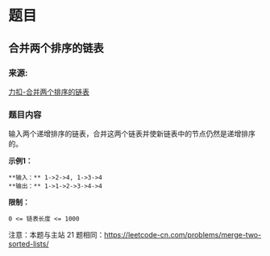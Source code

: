 # 题目

## 合并两个排序的链表

### 来源:

[力扣-合并两个排序的链表](https://leetcode-cn.com/problems/he-bing-liang-ge-pai-xu-de-lian-biao-lcof/)

### 题目内容

输入两个递增排序的链表，合并这两个链表并使新链表中的节点仍然是递增排序的。

**示例1：**

    
    
    **输入：** 1->2->4, 1->3->4
    **输出：** 1->1->2->3->4->4

**限制：**

`0 <= 链表长度 <= 1000`

注意：本题与主站 21 题相同：<https://leetcode-cn.com/problems/merge-two-sorted-lists/>

